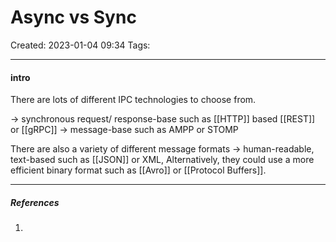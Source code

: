 # Async vs Sync
Created: 2023-01-04 09:34
Tags: 
____
#### intro

There are lots of different IPC technologies to choose from.

-> synchronous request/ response-base
	such as [[HTTP]] based [[REST]] or [[gRPC]]
-> message-base such as AMPP or STOMP

There are also a variety of different message formats
	-> human-readable, text-based such as [[JSON]] or XML, Alternatively, they could use a more efficient binary format such as [[Avro]] or [[Protocol Buffers]].





_____
##### References
1.

